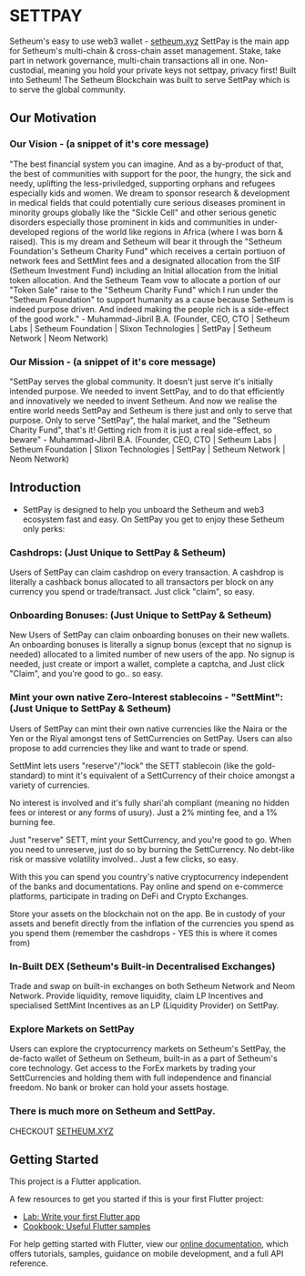 # SETTPAY

Setheum's easy to use web3 wallet - [setheum.xyz](https://setheum.xyz)
SettPay is the main app for Setheum's multi-chain & cross-chain asset management. 
Stake, take part in network governance, multi-chain transactions all in one. 
Non-custodial, meaning you hold your private keys not settpay, privacy first! 
Built into Setheum! The Setheum Blockchain was built to serve SettPay which is to serve the global community.

## Our Motivation

### Our Vision - (a snippet of it's core message)

"The best financial system you can imagine. And as a by-product of that, the best of communities with support for the poor, the hungry, the sick and needy, uplifting the less-priviledged, supporting orphans and refugees especially kids and women.
We dream to sponsor research & development in medical fields that could potentially cure serious diseases prominent in minority groups globally like the "Sickle Cell" and other serious genetic disorders especially those prominent in kids and communities in under-developed regions of the world like regions in Africa (where I was born & raised).
This is my dream and Setheum will bear it through the "Setheum Foundation's Setheum Charity Fund" which receives a certain portiuon of network fees and SettMint fees and a designated allocation from the SIF (Setheum Investment Fund) including an Initial allocation from the Initial token allocation. And the Setheum Team vow to allocate a portion of our "Token Sale" raise to the "Setheum Charity Fund" which I run under the "Setheum Foundation" to support humanity as a cause because Setheum is indeed purpose driven. And indeed making the people rich is a side-effect of the good work." 
                     - Muhammad-Jibril B.A. 
       (Founder, CEO, CTO | Setheum Labs | Setheum Foundation | 
    Slixon Technologies | SettPay | Setheum Network | Neom Network)

### Our Mission - (a snippet of it's core message)

"SettPay serves the global community. It doesn't just serve it's initially intended purpose. We needed to invent SettPay, and to do that efficiently and innovatively we needed to invent Setheum. And now we realise the entire world needs SettPay and Setheum is there just and only to serve that purpose. Only to serve "SettPay", the halal market,  and the "Setheum Charity Fund", that's it! Getting rich from it is just a real side-effect, so beware" 
                     - Muhammad-Jibril B.A. 
       (Founder, CEO, CTO | Setheum Labs | Setheum Foundation | 
    Slixon Technologies | SettPay | Setheum Network | Neom Network)

## Introduction

* SettPay is designed to help you unboard the Setheum and web3 ecosystem fast and easy. On SettPay you get to enjoy these Setheum only perks:

### Cashdrops: (Just Unique to SettPay & Setheum) 

Users of SettPay can claim cashdrop on every transaction. A cashdrop is literally a cashback bonus allocated to all transactors per block on any currency you spend or trade/transact. Just click "claim", so easy.

### Onboarding Bonuses: (Just Unique to SettPay & Setheum) 

New Users of SettPay can claim onboarding bonuses on their new wallets. An onboarding bonuses is literally a signup bonus (except that no signup is needed) allocated to a limited number of new users of the app. 
No signup is needed, just create or import a wallet, complete a captcha, and Just click "Claim", and you're good to go.. so easy.

### Mint your own native Zero-Interest stablecoins - "SettMint": (Just Unique to SettPay & Setheum) 

Users of SettPay can mint their own native currencies like the Naira or the Yen or the Riyal amongst tens of SettCurrencies on SettPay. Users can also propose to add currencies they like and want to trade or spend. 

SettMint lets users "reserve"/"lock" the SETT stablecoin (like the gold-standard) to mint it's equivalent of a SettCurrency of their choice amongst a variety of currencies. 

No interest is involved and it's fully shari'ah compliant (meaning no hidden fees or interest or any forms of usury). Just a 2% minting fee, and a 1% burning fee.

Just "reserve" SETT, mint your SettCurrency, and you're good to go. When you need to unreserve, just do so by burning the SettCurrency. No debt-like risk or massive volatility involved.. Just a few clicks, so easy.

With this you can spend you country's native cryptocurrency independent of the banks and documentations. Pay online and spend on e-commerce platforms, participate in trading on DeFi and Crypto Exchanges.

Store your assets on the blockchain not on the app. Be in custody of your assets and benefit directly from the inflation of the currencies you spend as you spend them (remember the cashdrops - YES this is where it comes from)

### In-Built DEX (Setheum's Built-in Decentralised Exchanges)

Trade and swap on built-in exchanges on both Setheum Network and Neom Network. Provide liquidity, remove liquidity, claim LP Incentives and specialised SettMint Incentives as an LP (Liquidity Provider) on SettPay.

### Explore Markets on SettPay

Users can explore the cryptocurrency markets on Setheum's SettPay, the de-facto wallet of Setheum on Setheum, built-in as a part of Setheum's core technology. Get access to the ForEx markets by trading your SettCurrencies and holding them with full independence and financial freedom. No bank or broker can hold your assets hostage.

### There is much more on Setheum and SettPay.
CHECKOUT [SETHEUM.XYZ](https://setheum.xyz)

## Getting Started

This project is a Flutter application.

A few resources to get you started if this is your first Flutter project:

- [Lab: Write your first Flutter app](https://flutter.dev/docs/get-started/codelab)
- [Cookbook: Useful Flutter samples](https://flutter.dev/docs/cookbook)

For help getting started with Flutter, view our
[online documentation](https://flutter.dev/docs), which offers tutorials,
samples, guidance on mobile development, and a full API reference.

